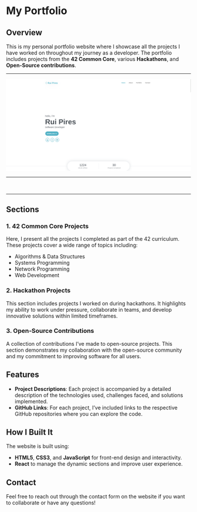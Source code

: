 # My Portfolio

## Overview

This is my personal portfolio website where I showcase all the projects I have worked on throughout my journey as a developer. The portfolio includes projects from the **42 Common Core**, various **Hackathons**, and **Open-Source contributions**.

---

<img src="https://github.com/Rui-Pedro-Pires/Portfolio/blob/main/Screenshot%20from%202024-09-25%2013-21-07.png">

---

<img src="">

---

## Sections

### 1. **42 Common Core Projects**
   Here, I present all the projects I completed as part of the 42 curriculum. These projects cover a wide range of topics including:
   - Algorithms & Data Structures
   - Systems Programming
   - Network Programming
   - Web Development

### 2. **Hackathon Projects**
   This section includes projects I worked on during hackathons. It highlights my ability to work under pressure, collaborate in teams, and develop innovative solutions within limited timeframes.

### 3. **Open-Source Contributions**
   A collection of contributions I’ve made to open-source projects. This section demonstrates my collaboration with the open-source community and my commitment to improving software for all users.

## Features

- **Project Descriptions**: Each project is accompanied by a detailed description of the technologies used, challenges faced, and solutions implemented.
- **GitHub Links**: For each project, I’ve included links to the respective GitHub repositories where you can explore the code.

## How I Built It

The website is built using:
- **HTML5**, **CSS3**, and **JavaScript** for front-end design and interactivity.
- **React** to manage the dynamic sections and improve user experience.

## Contact

Feel free to reach out through the contact form on the website if you want to collaborate or have any questions!
